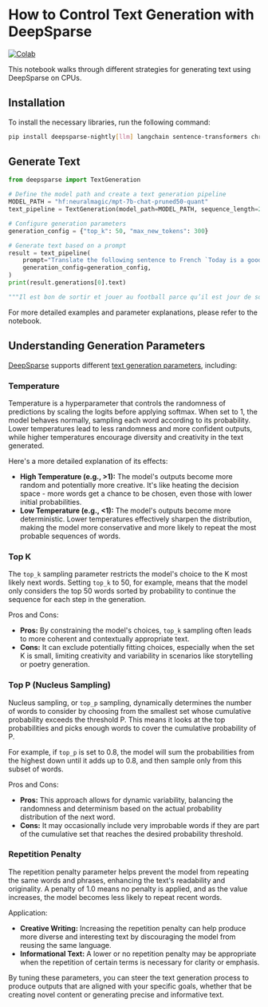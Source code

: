 # How to Control Text Generation with DeepSparse

[![Colab](https://colab.research.google.com/assets/colab-badge.svg)](https://colab.research.google.com/github/neuralmagic/notebooks/blob/main/notebooks/generate-text/generate.ipynb)

This notebook walks through different strategies for generating text using DeepSparse on CPUs.

## Installation

To install the necessary libraries, run the following command:

```bash
pip install deepsparse-nightly[llm] langchain sentence-transformers chromadb datasets
```

## Generate Text
```python
from deepsparse import TextGeneration

# Define the model path and create a text generation pipeline
MODEL_PATH = "hf:neuralmagic/mpt-7b-chat-pruned50-quant"
text_pipeline = TextGeneration(model_path=MODEL_PATH, sequence_length=2048)

# Configure generation parameters
generation_config = {"top_k": 50, "max_new_tokens": 300}

# Generate text based on a prompt
result = text_pipeline(
    prompt="Translate the following sentence to French `Today is a good day to go out and play football because it is sunny. After that, you can consider visiting the national park for a nature walk while seeing some wild animals.`",
    generation_config=generation_config,
)
print(result.generations[0].text)

"""Il est bon de sortir et jouer au football parce qu’il est jour de soleil. Après cela, il est possible de visiter le parc national pour une balade dans la nature où il est possible de rencontrer certes animaux sauvés"""
```

For more detailed examples and parameter explanations, please refer to the notebook.

## Understanding Generation Parameters
[DeepSparse](https://github.com/neuralmagic/deepsparse/) supports different [text generation parameters](https://github.com/neuralmagic/deepsparse/blob/main/src/deepsparse/transformers/text_generation.md), including:

### Temperature

Temperature is a hyperparameter that controls the randomness of predictions by scaling the logits before applying softmax. When set to 1, the model behaves normally, sampling each word according to its probability. Lower temperatures lead to less randomness and more confident outputs, while higher temperatures encourage diversity and creativity in the text generated.

Here's a more detailed explanation of its effects:
- **High Temperature (e.g., >1):** The model's outputs become more random and potentially more creative. It's like heating the decision space - more words get a chance to be chosen, even those with lower initial probabilities.
- **Low Temperature (e.g., <1):** The model's outputs become more deterministic. Lower temperatures effectively sharpen the distribution, making the model more conservative and more likely to repeat the most probable sequences of words.

### Top K

The `top_k` sampling parameter restricts the model's choice to the K most likely next words. Setting `top_k` to 50, for example, means that the model only considers the top 50 words sorted by probability to continue the sequence for each step in the generation.

Pros and Cons:
- **Pros:** By constraining the model's choices, `top_k` sampling often leads to more coherent and contextually appropriate text.
- **Cons:** It can exclude potentially fitting choices, especially when the set K is small, limiting creativity and variability in scenarios like storytelling or poetry generation.

### Top P (Nucleus Sampling)

Nucleus sampling, or `top_p` sampling, dynamically determines the number of words to consider by choosing from the smallest set whose cumulative probability exceeds the threshold P. This means it looks at the top probabilities and picks enough words to cover the cumulative probability of P.

For example, if `top_p` is set to 0.8, the model will sum the probabilities from the highest down until it adds up to 0.8, and then sample only from this subset of words.

Pros and Cons:
- **Pros:** This approach allows for dynamic variability, balancing the randomness and determinism based on the actual probability distribution of the next word.
- **Cons:** It may occasionally include very improbable words if they are part of the cumulative set that reaches the desired probability threshold.

### Repetition Penalty

The repetition penalty parameter helps prevent the model from repeating the same words and phrases, enhancing the text's readability and originality. A penalty of 1.0 means no penalty is applied, and as the value increases, the model becomes less likely to repeat recent words.

Application:
- **Creative Writing:** Increasing the repetition penalty can help produce more diverse and interesting text by discouraging the model from reusing the same language.
- **Informational Text:** A lower or no repetition penalty may be appropriate when the repetition of certain terms is necessary for clarity or emphasis.

By tuning these parameters, you can steer the text generation process to produce outputs that are aligned with your specific goals, whether that be creating novel content or generating precise and informative text.
